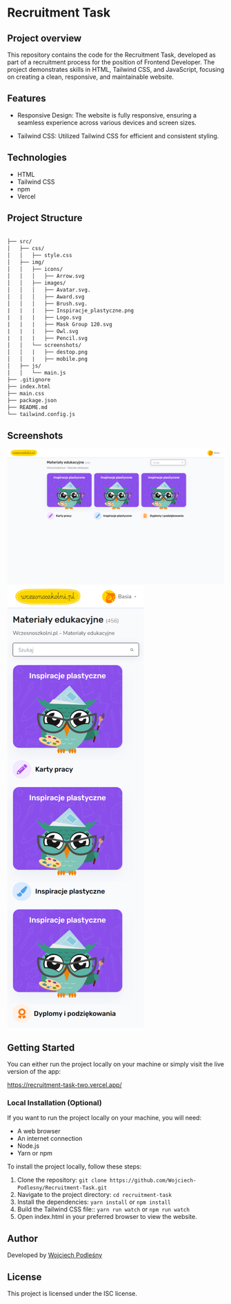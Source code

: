 # Recruitment Task

## Project overview

This repository contains the code for the Recruitment Task, developed as part of a recruitment process for the position of Frontend Developer. The project demonstrates skills in HTML, Tailwind CSS, and JavaScript, focusing on creating a clean, responsive, and maintainable website.

## Features

- Responsive Design: The website is fully responsive, ensuring a seamless experience across various    devices and screen sizes.

- Tailwind CSS: Utilized Tailwind CSS for efficient and consistent styling.

## Technologies

- HTML
- Tailwind CSS
- npm
- Vercel

## Project Structure

```

├── src/                     
│   ├── css/                    
│   │   ├── style.css          
│   ├── img/                
│   │   ├── icons/          
│   │   │   ├── Arrow.svg 
│   │   ├── images/           
│   │   │   ├── Avatar.svg.
│   │   │   ├── Award.svg
│   │   │   ├── Brush.svg.
|   |   |   ├── Inspiracje_plastyczne.png
|   |   |   ├── Logo.svg
|   |   |   ├── Mask Group 120.svg
|   |   |   ├── Owl.svg
|   |   |   ├── Pencil.svg
│   │   └── screenshots/     
│   │   |   ├── destop.png 
│   │   |   ├── mobile.png  
│   ├── js/                  
│   │   └── main.js 
├── .gitignore  
├── index.html             
├── main.css               
├── package.json           
├── README.md
└── tailwind.config.js     

```


## Screenshots

<img src="/src/img/screenshots/desktop.png" alt="Desktop">

<img src="/src/img/screenshots/mobile.png" alt="Mobile">


## Getting Started

You can either run the project locally on your machine or simply visit the live version of the app:

https://recruitment-task-two.vercel.app/

### Local Installation (Optional)

If you want to run the project locally on your machine, you will need:

- A web browser
- An internet connection
- Node.js
- Yarn or npm

To install the project locally, follow these steps:

1. Clone the repository: `git clone https://github.com/Wojciech-Podlesny/Recruitment-Task.git`
2. Navigate to the project directory: `cd recruitment-task`
3. Install the dependencies: `yarn install` or `npm install`
4. Build the Tailwind CSS file:: `yarn run watch` or `npm run watch`
5. Open index.html in your preferred browser to view the website.


## Author

Developed by [Wojciech Podleśny](https://github.com/Wojciech-Podlesny)

## License

This project is licensed under the ISC license.

